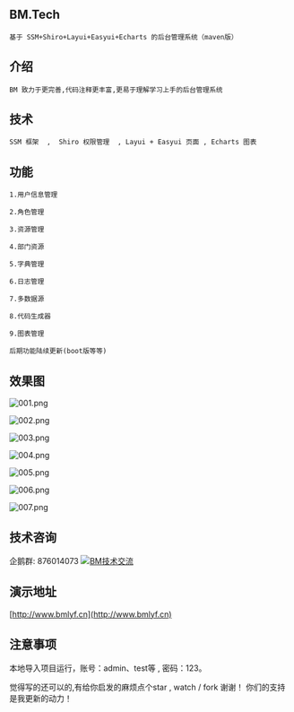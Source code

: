 ## BM.Tech
    基于 SSM+Shiro+Layui+Easyui+Echarts 的后台管理系统（maven版）

## 介绍
    BM 致力于更完善,代码注释更丰富,更易于理解学习上手的后台管理系统
## 技术 
    SSM 框架  ,  Shiro 权限管理  , Layui + Easyui 页面 , Echarts 图表
## 功能
    1.用户信息管理
    
    2.角色管理

    3.资源管理

    4.部门资源

    5.字典管理

    6.日志管理
    
    7.多数据源

    8.代码生成器

    9.图表管理
      
    后期功能陆续更新(boot版等等)

## 效果图
![001.png](https://images.gitee.com/uploads/images/2019/0214/123143_dbb09cc9_2248672.png "7.png")

![002.png](https://images.gitee.com/uploads/images/2019/0214/105725_e3191fe9_2248672.png "3.png") 

![003.png](https://images.gitee.com/uploads/images/2019/0214/105738_48a7ff88_2248672.png "4.png")

![004.png](https://images.gitee.com/uploads/images/2019/0214/105803_a6a2d63b_2248672.png "1.png")

![005.png](https://images.gitee.com/uploads/images/2019/0214/105832_1d78cbef_2248672.png "2.png")

![006.png](https://images.gitee.com/uploads/images/2019/0214/105842_47ad4b3e_2248672.png "6.png")

![007.png](https://images.gitee.com/uploads/images/2019/0511/172726_fa4031dd_2248672.png "07.png")
    
## 技术咨询 

企鹅群: 876014073 
<a target="_blank" href="//shang.qq.com/wpa/qunwpa?idkey=bf418a4d94a13cdb17921b077eb4bfd55c5b6fa52ede4c389d2cb32cc8ef88c7">
     <img border="0" src="//pub.idqqimg.com/wpa/images/group.png" alt="BM技术交流" title="BM技术交流"/>
</a>

## 演示地址

[http://www.bmlyf.cn](http://www.bmlyf.cn)

## 注意事项

本地导入项目运行，账号：admin、test等 , 密码：123。

觉得写的还可以的,有给你启发的麻烦点个star , watch /  fork 谢谢！
你们的支持是我更新的动力！ 


